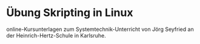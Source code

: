 # Übung Skripting in Linux
online-Kursunterlagen zum Systemtechnik-Unterricht von Jörg Seyfried an der Heinrich-Hertz-Schule
in Karlsruhe.
